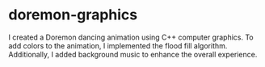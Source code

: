 # doremon-graphics

I created a Doremon dancing animation using C++ computer graphics. To add colors to the animation, I implemented the flood fill algorithm. Additionally, I added background music to enhance the overall experience.
